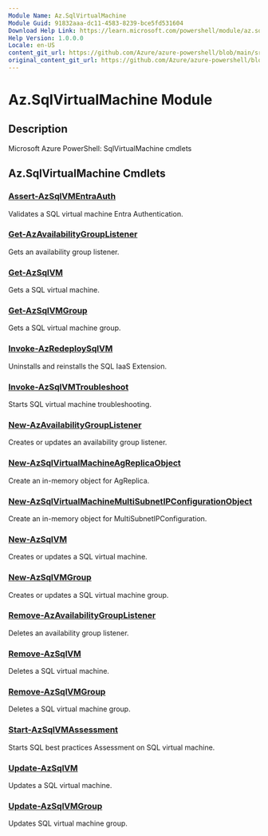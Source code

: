 ```yaml
---
Module Name: Az.SqlVirtualMachine
Module Guid: 91832aaa-dc11-4583-8239-bce5fd531604
Download Help Link: https://learn.microsoft.com/powershell/module/az.sqlvirtualmachine
Help Version: 1.0.0.0
Locale: en-US
content_git_url: https://github.com/Azure/azure-powershell/blob/main/src/SqlVirtualMachine/SqlVirtualMachine/help/Az.SqlVirtualMachine.md
original_content_git_url: https://github.com/Azure/azure-powershell/blob/main/src/SqlVirtualMachine/SqlVirtualMachine/help/Az.SqlVirtualMachine.md
---
```


# Az.SqlVirtualMachine Module
## Description
Microsoft Azure PowerShell: SqlVirtualMachine cmdlets

## Az.SqlVirtualMachine Cmdlets
### [Assert-AzSqlVMEntraAuth](Assert-AzSqlVMEntraAuth.md)
Validates a SQL virtual machine Entra Authentication.

### [Get-AzAvailabilityGroupListener](Get-AzAvailabilityGroupListener.md)
Gets an availability group listener.

### [Get-AzSqlVM](Get-AzSqlVM.md)
Gets a SQL virtual machine.

### [Get-AzSqlVMGroup](Get-AzSqlVMGroup.md)
Gets a SQL virtual machine group.

### [Invoke-AzRedeploySqlVM](Invoke-AzRedeploySqlVM.md)
Uninstalls and reinstalls the SQL IaaS Extension.

### [Invoke-AzSqlVMTroubleshoot](Invoke-AzSqlVMTroubleshoot.md)
Starts SQL virtual machine troubleshooting.

### [New-AzAvailabilityGroupListener](New-AzAvailabilityGroupListener.md)
Creates or updates an availability group listener.

### [New-AzSqlVirtualMachineAgReplicaObject](New-AzSqlVirtualMachineAgReplicaObject.md)
Create an in-memory object for AgReplica.

### [New-AzSqlVirtualMachineMultiSubnetIPConfigurationObject](New-AzSqlVirtualMachineMultiSubnetIPConfigurationObject.md)
Create an in-memory object for MultiSubnetIPConfiguration.

### [New-AzSqlVM](New-AzSqlVM.md)
Creates or updates a SQL virtual machine.

### [New-AzSqlVMGroup](New-AzSqlVMGroup.md)
Creates or updates a SQL virtual machine group.

### [Remove-AzAvailabilityGroupListener](Remove-AzAvailabilityGroupListener.md)
Deletes an availability group listener.

### [Remove-AzSqlVM](Remove-AzSqlVM.md)
Deletes a SQL virtual machine.

### [Remove-AzSqlVMGroup](Remove-AzSqlVMGroup.md)
Deletes a SQL virtual machine group.

### [Start-AzSqlVMAssessment](Start-AzSqlVMAssessment.md)
Starts SQL best practices Assessment on SQL virtual machine.

### [Update-AzSqlVM](Update-AzSqlVM.md)
Updates a SQL virtual machine.

### [Update-AzSqlVMGroup](Update-AzSqlVMGroup.md)
Updates SQL virtual machine group.

